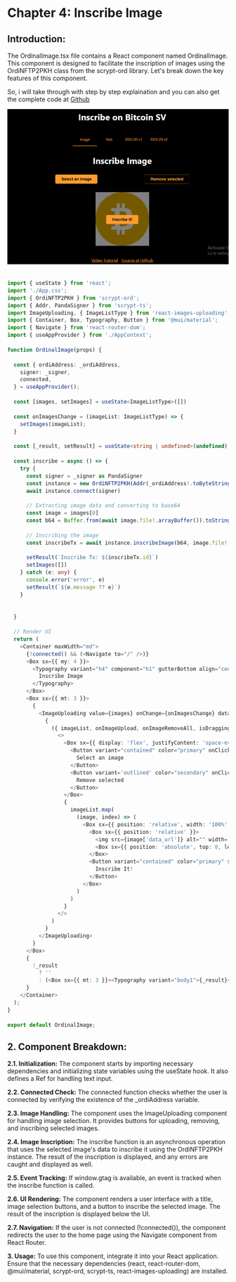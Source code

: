 # Chapter 4: Inscribe Image
## Introduction:
The OrdinalImage.tsx file contains a React component named OrdinalImage. 
This component is designed to facilitate the inscription of images using the OrdiNFTP2PKH class from the scrypt-ord library. 
Let's break down the key features of this component.

So, i will take through with step by step explaination and you can also get the complete code at [Github](https://github.com/sCrypt-Inc/inscribe/blob/learn/src/ordinalImage.tsx)

![](../../2.png)

```ts

import { useState } from 'react';
import './App.css';
import { OrdiNFTP2PKH } from 'scrypt-ord';
import { Addr, PandaSigner } from 'scrypt-ts';
import ImageUploading, { ImageListType } from 'react-images-uploading';
import { Container, Box, Typography, Button } from '@mui/material';
import { Navigate } from 'react-router-dom';
import { useAppProvider } from './AppContext';

function OrdinalImage(props) {

  const { ordiAddress: _ordiAddress,
    signer: _signer,
    connected,
  } = useAppProvider();

  const [images, setImages] = useState<ImageListType>([])

  const onImagesChange = (imageList: ImageListType) => {
    setImages(imageList);
  }

  const [_result, setResult] = useState<string | undefined>(undefined)

  const inscribe = async () => {
    try {
      const signer = _signer as PandaSigner
      const instance = new OrdiNFTP2PKH(Addr(_ordiAddress!.toByteString()))
      await instance.connect(signer)

      // Extracting image data and converting to base64
      const image = images[0]
      const b64 = Buffer.from(await image.file!.arrayBuffer()).toString('base64')

      // Inscribing the image
      const inscribeTx = await instance.inscribeImage(b64, image.file!.type)

      setResult(`Inscribe Tx: ${inscribeTx.id}`)
      setImages([])
    } catch (e: any) {
      console.error('error', e)
      setResult(`${e.message ?? e}`)
    }


  }

  // Render UI
  return (
    <Container maxWidth="md">
      {!connected() && (<Navigate to="/" />)}
      <Box sx={{ my: 4 }}>
        <Typography variant="h4" component="h1" gutterBottom align="center">
          Inscribe Image
        </Typography>
      </Box>
      <Box sx={{ mt: 3 }}>
        {
          <ImageUploading value={images} onChange={onImagesChange} dataURLKey="data_url" >
            {
              ({ imageList, onImageUpload, onImageRemoveAll, isDragging, dragProps }) => (
                <>
                  <Box sx={{ display: 'flex', justifyContent: 'space-evenly', alignItems: 'center' }}>
                    <Button variant="contained" color="primary" onClick={onImageUpload}>
                      Select an image
                    </Button>
                    <Button variant='outlined' color="secondary" onClick={onImageRemoveAll}>
                      Remove selected
                    </Button>
                  </Box>
                  {
                    imageList.map(
                      (image, index) => (
                        <Box sx={{ position: 'relative', width: '100%', mt: 4, display: 'flex', justifyContent: 'center', alignItems: 'center' }} key={index}>
                          <Box sx={{ position: 'relative' }}>
                            <img src={image['data_url']} alt="" width='100%' />
                            <Box sx={{ position: 'absolute', top: 0, left: 0, width: '100%', height: '100%', backgroundColor: 'rgba(0, 0, 0, 0.5)' }} />
                          </Box>
                          <Button variant="contained" color="primary" sx={{ position: 'absolute', top: '50%', left: '50%', transform: 'translate(-50%, -50%)', zIndex: 1 }} onClick={inscribe}>
                            Inscribe It!
                          </Button>
                        </Box>
                      )
                    )
                  }
                </>
              )
            }
          </ImageUploading>
        }
      </Box>
      {
        !_result
          ? ''
          : (<Box sx={{ mt: 3 }}><Typography variant="body1">{_result}</Typography></Box>)
      }
    </Container>
  );
}

export default OrdinalImage;


```
## 2. Component Breakdown:

**2.1. Initialization:**
The component starts by importing necessary dependencies and initializing state variables using the useState hook. It also defines a Ref for handling text input.

**2.2. Connected Check:**
The connected function checks whether the user is connected by verifying the existence of the _ordiAddress variable.

**2.3. Image Handling:**
The component uses the ImageUploading component for handling image selection. It provides buttons for uploading, removing, and inscribing selected images.

**2.4. Image Inscription:**
The inscribe function is an asynchronous operation that uses the selected image's data to inscribe it using the OrdiNFTP2PKH instance. The result of the inscription is displayed, and any errors are caught and displayed as well.

**2.5. Event Tracking:**
If window.gtag is available, an event is tracked when the inscribe function is called.

**2.6. UI Rendering:**
The component renders a user interface with a title, image selection buttons, and a button to inscribe the selected image. The result of the inscription is displayed below the UI.

**2.7. Navigation:**
If the user is not connected (!connected()), the component redirects the user to the home page using the Navigate component from React Router.

**3. Usage:**
To use this component, integrate it into your React application. Ensure that the necessary dependencies (react, react-router-dom, @mui/material, scrypt-ord, scrypt-ts, react-images-uploading) are installed.
